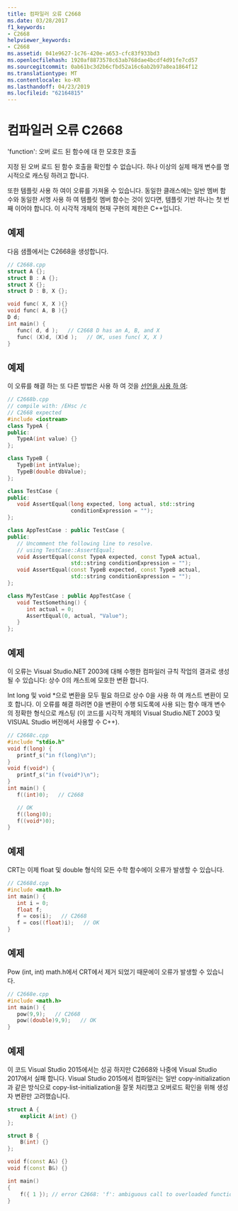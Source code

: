 ```yaml
---
title: 컴파일러 오류 C2668
ms.date: 03/28/2017
f1_keywords:
- C2668
helpviewer_keywords:
- C2668
ms.assetid: 041e9627-1c76-420e-a653-cfc83f933bd3
ms.openlocfilehash: 1920af8873578c63ab768dae4bcdf4d91fe7cd57
ms.sourcegitcommit: 0ab61bc3d2b6cfbd52a16c6ab2b97a8ea1864f12
ms.translationtype: MT
ms.contentlocale: ko-KR
ms.lasthandoff: 04/23/2019
ms.locfileid: "62164815"
---
```

# <a name="compiler-error-c2668"></a>컴파일러 오류 C2668

'function': 오버 로드 된 함수에 대 한 모호한 호출

지정 된 오버 로드 된 함수 호출을 확인할 수 없습니다. 하나 이상의 실제 매개 변수를 명시적으로 캐스팅 하려고 합니다.

또한 템플릿 사용 하 여이 오류를 가져올 수 있습니다. 동일한 클래스에는 일반 멤버 함수와 동일한 서명 사용 하 여 템플릿 멤버 함수는 것이 있다면, 템플릿 기반 하나는 첫 번째 이어야 합니다. 이 시각적 개체의 현재 구현의 제한은 C++입니다.

## <a name="example"></a>예제

다음 샘플에서는 C2668을 생성합니다.

```cpp
// C2668.cpp
struct A {};
struct B : A {};
struct X {};
struct D : B, X {};

void func( X, X ){}
void func( A, B ){}
D d;
int main() {
   func( d, d );   // C2668 D has an A, B, and X
   func( (X)d, (X)d );   // OK, uses func( X, X )
}
```

## <a name="example"></a>예제

이 오류를 해결 하는 또 다른 방법은 사용 하 여 것을 [선언을 사용 하 여](../../cpp/using-declaration.md):

```cpp
// C2668b.cpp
// compile with: /EHsc /c
// C2668 expected
#include <iostream>
class TypeA {
public:
   TypeA(int value) {}
};

class TypeB {
   TypeB(int intValue);
   TypeB(double dbValue);
};

class TestCase {
public:
   void AssertEqual(long expected, long actual, std::string
                    conditionExpression = "");
};

class AppTestCase : public TestCase {
public:
   // Uncomment the following line to resolve.
   // using TestCase::AssertEqual;
   void AssertEqual(const TypeA expected, const TypeA actual,
                    std::string conditionExpression = "");
   void AssertEqual(const TypeB expected, const TypeB actual,
                    std::string conditionExpression = "");
};

class MyTestCase : public AppTestCase {
   void TestSomething() {
      int actual = 0;
      AssertEqual(0, actual, "Value");
   }
};
```

## <a name="example"></a>예제

이 오류는 Visual Studio.NET 2003에 대해 수행한 컴파일러 규칙 작업의 결과로 생성 될 수 있습니다: 상수 0의 캐스트에 모호한 변환 합니다.

Int long 및 void *으로 변환을 모두 필요 하므로 상수 0을 사용 하 여 캐스트 변환이 모호 합니다. 이 오류를 해결 하려면 0을 변환이 수행 되도록에 사용 되는 함수 매개 변수의 정확한 형식으로 캐스팅 (이 코드를 시각적 개체의 Visual Studio.NET 2003 및 VISUAL Studio 버전에서 사용할 수 C++).

```cpp
// C2668c.cpp
#include "stdio.h"
void f(long) {
   printf_s("in f(long)\n");
}
void f(void*) {
   printf_s("in f(void*)\n");
}
int main() {
   f((int)0);   // C2668

   // OK
   f((long)0);
   f((void*)0);
}
```

## <a name="example"></a>예제

CRT는 이제 float 및 double 형식의 모든 수학 함수에이 오류가 발생할 수 있습니다.

```cpp
// C2668d.cpp
#include <math.h>
int main() {
   int i = 0;
   float f;
   f = cos(i);   // C2668
   f = cos((float)i);   // OK
}
```

## <a name="example"></a>예제

Pow (int, int) math.h에서 CRT에서 제거 되었기 때문에이 오류가 발생할 수 있습니다.

```cpp
// C2668e.cpp
#include <math.h>
int main() {
   pow(9,9);   // C2668
   pow((double)9,9);   // OK
}
```

## <a name="example"></a>예제

이 코드 Visual Studio 2015에서는 성공 하지만 C2668와 나중에 Visual Studio 2017에서 실패 합니다. Visual Studio 2015에서 컴파일러는 일반 copy-initialization과 같은 방식으로 copy-list-initialization을 잘못 처리했고 오버로드 확인을 위해 생성자 변환만 고려했습니다.

```cpp
struct A {
    explicit A(int) {}
};

struct B {
    B(int) {}
};

void f(const A&) {}
void f(const B&) {}

int main()
{
    f({ 1 }); // error C2668: 'f': ambiguous call to overloaded function
}
```